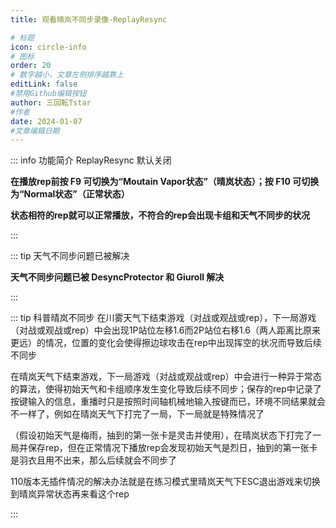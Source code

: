 ```yaml
---
title: 观看晴岚不同步录像-ReplayResync

# 标题
icon: circle-info
# 图标
order: 20
# 数字越小，文章左侧排序越靠上
editLink: false
#禁用Github编辑按钮
author: 三回転Tstar
#作者
date: 2024-01-07
#文章编辑日期
---
```


::: info 功能简介
ReplayResync 默认关闭

**在播放rep前按 F9 可切换为“Moutain Vapor状态”（晴岚状态）；按 F10 可切换为“Normal状态”（正常状态）**

**状态相符的rep就可以正常播放，不符合的rep会出现卡组和天气不同步的状况**

:::

::: tip 天气不同步问题已被解决

**天气不同步问题已被 DesyncProtector 和 Giuroll 解决**

:::

::: tip 科普晴岚不同步
在川雾天气下结束游戏（对战或观战或rep），下一局游戏（对战或观战或rep）中会出现1P站位左移1.6而2P站位右移1.6（两人距离比原来更远）的情况，位置的变化会使得擦边球攻击在rep中出现挥空的状况而导致后续不同步

在晴岚天气下结束游戏，下一局游戏（对战或观战或rep）中会进行一种异于常态的算法，使得初始天气和卡组顺序发生变化导致后续不同步；保存的rep中记录了按键输入的信息，重播时只是按照时间轴机械地输入按键而已，环境不同结果就会不一样了，例如在晴岚天气下打完了一局，下一局就是特殊情况了

（假设初始天气是梅雨，抽到的第一张卡是灵击并使用），在晴岚状态下打完了一局并保存rep，但在正常情况下播放rep会发现初始天气是烈日，抽到的第一张卡是羽衣且用不出来，那么后续就会不同步了

110版本无插件情况的解决办法就是在练习模式里晴岚天气下ESC退出游戏来切换到晴岚异常状态再来看这个rep

:::




